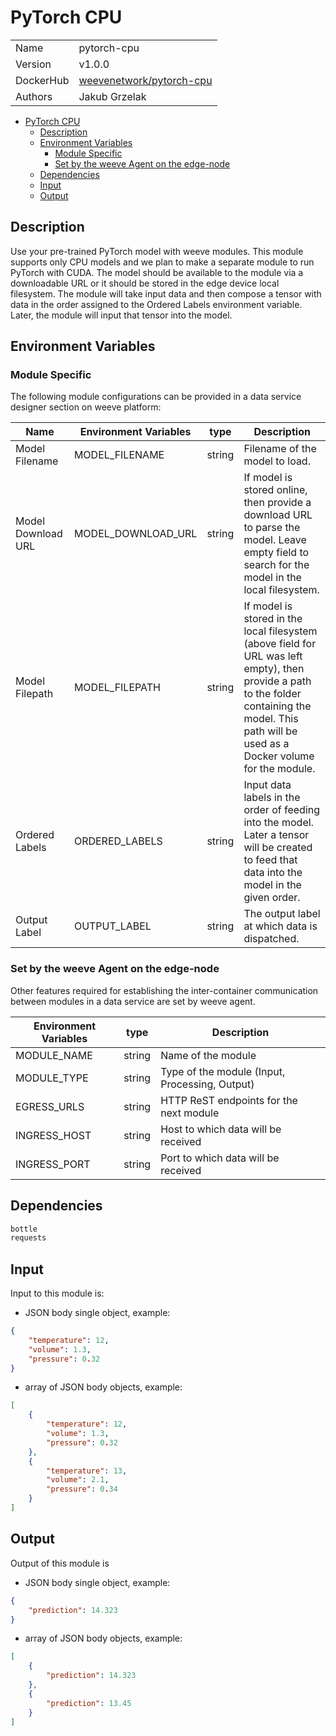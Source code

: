 # PyTorch CPU

|           |                                                                                 |
| --------- | ------------------------------------------------------------------------------- |
| Name      | pytorch-cpu                                                                    |
| Version   | v1.0.0                                                                          |
| DockerHub | [weevenetwork/pytorch-cpu](https://hub.docker.com/r/weevenetwork/pytorch-cpu) |
| Authors   | Jakub Grzelak                                                                   |

- [PyTorch CPU](#pytorch-cpu)
  - [Description](#description)
  - [Environment Variables](#environment-variables)
    - [Module Specific](#module-specific)
    - [Set by the weeve Agent on the edge-node](#set-by-the-weeve-agent-on-the-edge-node)
  - [Dependencies](#dependencies)
  - [Input](#input)
  - [Output](#output)

## Description

Use your pre-trained PyTorch model with weeve modules. This module supports only CPU models and we plan to make a separate module to run PyTorch with CUDA. The model should be available to the module via a downloadable URL or it should be stored in the edge device local filesystem. The module will take input data and then compose a tensor with data in the order assigned to the Ordered Labels environment variable. Later, the module will input that tensor into the model.

## Environment Variables

### Module Specific

The following module configurations can be provided in a data service designer section on weeve platform:

| Name               | Environment Variables | type   | Description                                                                                                                                                                                       |
| ------------------ | --------------------- | ------ | ------------------------------------------------------------------------------------------------------------------------------------------------------------------------------------------------- |
| Model Filename     | MODEL_FILENAME        | string | Filename of the model to load.                                                                                                                                                                    |
| Model Download URL | MODEL_DOWNLOAD_URL    | string | If model is stored online, then provide a download URL to parse the model. Leave empty field to search for the model in the local filesystem.                                                     |
| Model Filepath     | MODEL_FILEPATH        | string | If model is stored in the local filesystem (above field for URL was left empty), then provide a path to the folder containing the model. This path will be used as a Docker volume for the module. |
| Ordered Labels     | ORDERED_LABELS        | string | Input data labels in the order of feeding into the model. Later a tensor will be created to feed that data into the model in the given order.                                                |
| Output Label       | OUTPUT_LABEL          | string | The output label at which data is dispatched.                                                                                                                                                     |

### Set by the weeve Agent on the edge-node

Other features required for establishing the inter-container communication between modules in a data service are set by weeve agent.

| Environment Variables | type   | Description                                    |
| --------------------- | ------ | ---------------------------------------------- |
| MODULE_NAME           | string | Name of the module                             |
| MODULE_TYPE           | string | Type of the module (Input, Processing, Output) |
| EGRESS_URLS           | string | HTTP ReST endpoints for the next module        |
| INGRESS_HOST          | string | Host to which data will be received            |
| INGRESS_PORT          | string | Port to which data will be received            |

## Dependencies

```txt
bottle
requests
```

## Input

Input to this module is:

-   JSON body single object, example:

```json
{
    "temperature": 12,
    "volume": 1.3,
    "pressure": 0.32
}
```

-   array of JSON body objects, example:

```json
[
    {
        "temperature": 12,
        "volume": 1.3,
        "pressure": 0.32
    },
    {
        "temperature": 13,
        "volume": 2.1,
        "pressure": 0.34
    }
]
```

## Output

Output of this module is

-   JSON body single object, example:

```json
{
    "prediction": 14.323
}
```

-   array of JSON body objects, example:

```json
[
    {
        "prediction": 14.323
    },
    {
        "prediction": 13.45
    }
]
```
